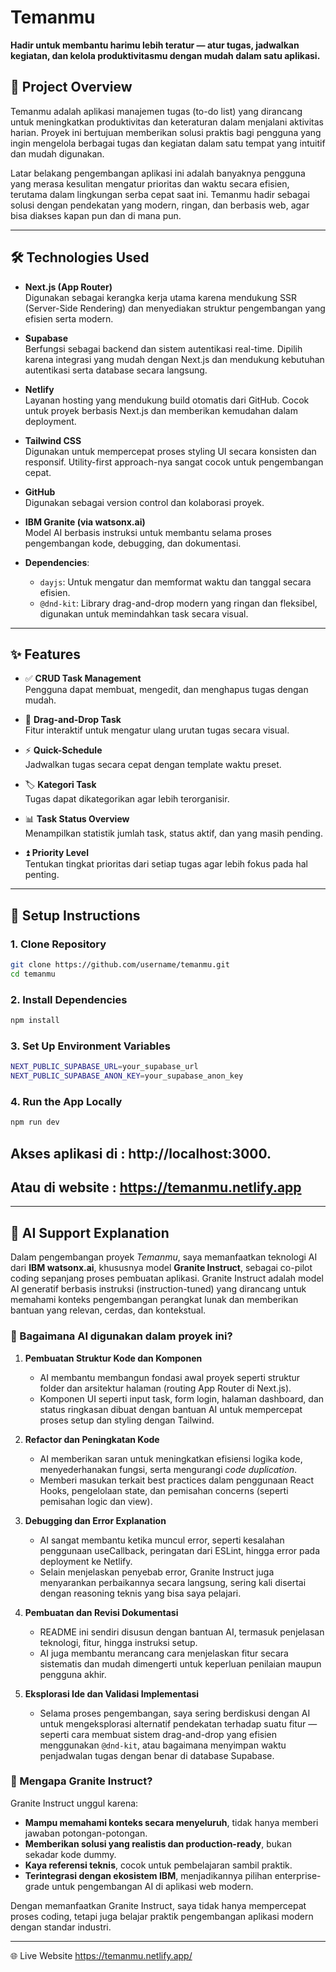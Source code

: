 # Temanmu

**Hadir untuk membantu harimu lebih teratur — atur tugas, jadwalkan kegiatan, dan kelola produktivitasmu dengan mudah dalam satu aplikasi.**

## 📌 Project Overview

Temanmu adalah aplikasi manajemen tugas (to-do list) yang dirancang untuk meningkatkan produktivitas dan keteraturan dalam menjalani aktivitas harian. Proyek ini bertujuan memberikan solusi praktis bagi pengguna yang ingin mengelola berbagai tugas dan kegiatan dalam satu tempat yang intuitif dan mudah digunakan.

Latar belakang pengembangan aplikasi ini adalah banyaknya pengguna yang merasa kesulitan mengatur prioritas dan waktu secara efisien, terutama dalam lingkungan serba cepat saat ini. Temanmu hadir sebagai solusi dengan pendekatan yang modern, ringan, dan berbasis web, agar bisa diakses kapan pun dan di mana pun.

---

## 🛠️ Technologies Used

- **Next.js (App Router)**  
  Digunakan sebagai kerangka kerja utama karena mendukung SSR (Server-Side Rendering) dan menyediakan struktur pengembangan yang efisien serta modern.

- **Supabase**  
  Berfungsi sebagai backend dan sistem autentikasi real-time. Dipilih karena integrasi yang mudah dengan Next.js dan mendukung kebutuhan autentikasi serta database secara langsung.

- **Netlify**  
  Layanan hosting yang mendukung build otomatis dari GitHub. Cocok untuk proyek berbasis Next.js dan memberikan kemudahan dalam deployment.

- **Tailwind CSS**  
  Digunakan untuk mempercepat proses styling UI secara konsisten dan responsif. Utility-first approach-nya sangat cocok untuk pengembangan cepat.

- **GitHub**  
  Digunakan sebagai version control dan kolaborasi proyek.

- **IBM Granite (via watsonx.ai)**  
  Model AI berbasis instruksi untuk membantu selama proses pengembangan kode, debugging, dan dokumentasi.

- **Dependencies**:
  - `dayjs`: Untuk mengatur dan memformat waktu dan tanggal secara efisien.
  - `@dnd-kit`: Library drag-and-drop modern yang ringan dan fleksibel, digunakan untuk memindahkan task secara visual.

---

## ✨ Features

- ✅ **CRUD Task Management**  
  Pengguna dapat membuat, mengedit, dan menghapus tugas dengan mudah.

- 🔀 **Drag-and-Drop Task**  
  Fitur interaktif untuk mengatur ulang urutan tugas secara visual.

- ⚡ **Quick-Schedule**  
  Jadwalkan tugas secara cepat dengan template waktu preset.

- 🏷️ **Kategori Task**  
  Tugas dapat dikategorikan agar lebih terorganisir.

- 📊 **Task Status Overview**  
  Menampilkan statistik jumlah task, status aktif, dan yang masih pending.

- ⏫ **Priority Level**  
  Tentukan tingkat prioritas dari setiap tugas agar lebih fokus pada hal penting.

---

## 🚀 Setup Instructions

### 1. Clone Repository

```bash
git clone https://github.com/username/temanmu.git
cd temanmu
```

### 2. Install Dependencies

```bash
npm install
```

### 3. Set Up Environment Variables

```bash
NEXT_PUBLIC_SUPABASE_URL=your_supabase_url
NEXT_PUBLIC_SUPABASE_ANON_KEY=your_supabase_anon_key
```

### 4. Run the App Locally

```bash
npm run dev
```

## Akses aplikasi di : http://localhost:3000.
## Atau di website : https://temanmu.netlify.app

---

## 🧠 AI Support Explanation

Dalam pengembangan proyek *Temanmu*, saya memanfaatkan teknologi AI dari **IBM watsonx.ai**, khususnya model **Granite Instruct**, sebagai co-pilot coding sepanjang proses pembuatan aplikasi. Granite Instruct adalah model AI generatif berbasis instruksi (instruction-tuned) yang dirancang untuk memahami konteks pengembangan perangkat lunak dan memberikan bantuan yang relevan, cerdas, dan kontekstual.

### 🔧 Bagaimana AI digunakan dalam proyek ini?

1. **Pembuatan Struktur Kode dan Komponen**
   - AI membantu membangun fondasi awal proyek seperti struktur folder dan arsitektur halaman (routing App Router di Next.js).
   - Komponen UI seperti input task, form login, halaman dashboard, dan status ringkasan dibuat dengan bantuan AI untuk mempercepat proses setup dan styling dengan Tailwind.

2. **Refactor dan Peningkatan Kode**
   - AI memberikan saran untuk meningkatkan efisiensi logika kode, menyederhanakan fungsi, serta mengurangi *code duplication*.
   - Memberi masukan terkait best practices dalam penggunaan React Hooks, pengelolaan state, dan pemisahan concerns (seperti pemisahan logic dan view).

3. **Debugging dan Error Explanation**
   - AI sangat membantu ketika muncul error, seperti kesalahan penggunaan useCallback, peringatan dari ESLint, hingga error pada deployment ke Netlify.
   - Selain menjelaskan penyebab error, Granite Instruct juga menyarankan perbaikannya secara langsung, sering kali disertai dengan reasoning teknis yang bisa saya pelajari.

4. **Pembuatan dan Revisi Dokumentasi**
   - README ini sendiri disusun dengan bantuan AI, termasuk penjelasan teknologi, fitur, hingga instruksi setup.
   - AI juga membantu merancang cara menjelaskan fitur secara sistematis dan mudah dimengerti untuk keperluan penilaian maupun pengguna akhir.

5. **Eksplorasi Ide dan Validasi Implementasi**
   - Selama proses pengembangan, saya sering berdiskusi dengan AI untuk mengeksplorasi alternatif pendekatan terhadap suatu fitur — seperti cara membuat sistem drag-and-drop yang efisien menggunakan `@dnd-kit`, atau bagaimana menyimpan waktu penjadwalan tugas dengan benar di database Supabase.

### 🤖 Mengapa Granite Instruct?

Granite Instruct unggul karena:
- **Mampu memahami konteks secara menyeluruh**, tidak hanya memberi jawaban potongan-potongan.
- **Memberikan solusi yang realistis dan production-ready**, bukan sekadar kode dummy.
- **Kaya referensi teknis**, cocok untuk pembelajaran sambil praktik.
- **Terintegrasi dengan ekosistem IBM**, menjadikannya pilihan enterprise-grade untuk pengembangan AI di aplikasi web modern.

Dengan memanfaatkan Granite Instruct, saya tidak hanya mempercepat proses coding, tetapi juga belajar praktik pengembangan aplikasi modern dengan standar industri.

---
🌐 Live Website
https://temanmu.netlify.app/
